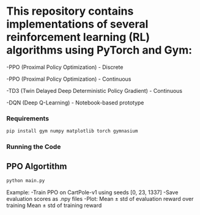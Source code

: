 # This repository contains implementations of several reinforcement learning (RL) algorithms using PyTorch and Gym:

-PPO (Proximal Policy Optimization) - Discrete

-PPO (Proximal Policy Optimization) - Continuous

-TD3 (Twin Delayed Deep Deterministic Policy Gradient) - Continuous

-DQN (Deep Q-Learning) - Notebook-based prototype

### Requirements
```bash
pip install gym numpy matplotlib torch gymnasium
```



### Running the Code
## PPO Algortithm
```bash
python main.py
```
Example:
-Train PPO on CartPole-v1 using seeds [0, 23, 1337]
-Save evaluation scores as .npy files
-Plot:
  Mean ± std of evaluation reward over training
  Mean ± std of training reward

  
